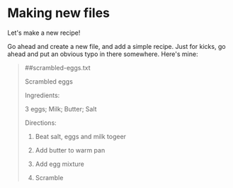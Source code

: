 # Making new files

Let's make a new recipe!

Go ahead and create a new file, and add a simple recipe. Just for kicks, go ahead and put an obvious typo in there somewhere. Here's mine:

> ##scrambled-eggs.txt
> 
> Scrambled eggs
> 
> Ingredients:
> 
> 3 eggs; Milk; Butter; Salt
> 
> Directions:
> 
> 1. Beat salt, eggs and milk togeer
> 
> 2. Add butter to warm pan
> 
> 3. Add egg mixture
> 
> 4. Scramble

